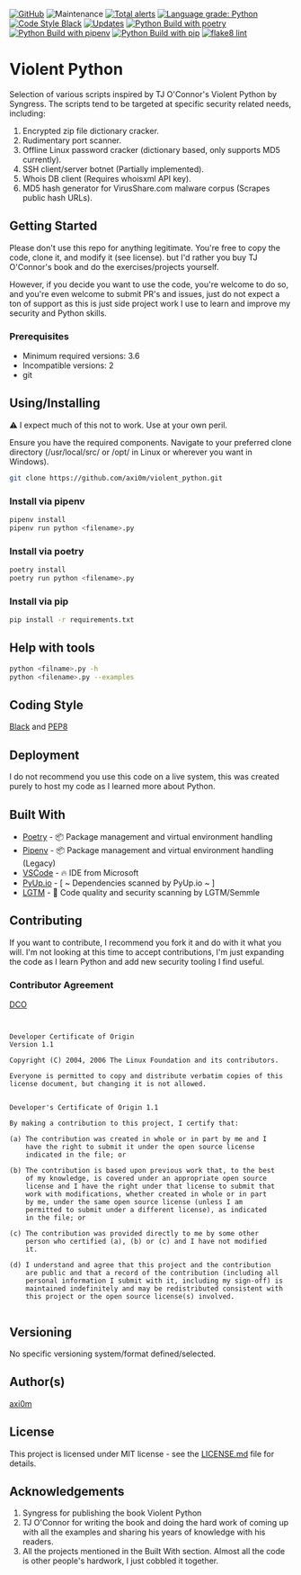 [![GitHub](https://img.shields.io/github/license/axi0m/violent_python?color=bright-green&style=flat-square)](https://github.com/axi0m/violent_python/blob/master/LICENSE.md)
![Maintenance](https://img.shields.io/maintenance/yes/2022?style=flat-square)
[![Total alerts](https://img.shields.io/lgtm/alerts/g/axi0m/violent_python.svg?logo=lgtm&logoWidth=18&style=flat-square)](https://lgtm.com/projects/g/axi0m/violent_python/alerts/)
[![Language grade: Python](https://img.shields.io/lgtm/grade/python/g/axi0m/violent_python.svg?logo=lgtm&logoWidth=18&style=flat-square)](https://lgtm.com/projects/g/axi0m/violent_python/context:python)
[![Code Style Black](https://img.shields.io/badge/code%20style-black-000000.svg?style=flat-square)](https://github.com/psf/black)
[![Updates](https://pyup.io/repos/github/axi0m/violent_python/shield.svg?style=flat-square)](https://pyup.io/repos/github/axi0m/violent_python/)
[![Python Build with poetry](https://github.com/axi0m/violent_python/actions/workflows/build-poetry.yml/badge.svg?style=flat-square)](https://github.com/axi0m/violent_python/actions/workflows/build-poetry.yml)
[![Python Build with pipenv](https://github.com/axi0m/violent_python/actions/workflows/build-pipenv.yml/badge.svg?style=flat-square)](https://github.com/axi0m/violent_python/actions/workflows/build-pipenv.yml)
[![Python Build with pip](https://github.com/axi0m/violent_python/actions/workflows/build-pip.yml/badge.svg?style=flat-square)](https://github.com/axi0m/violent_python/actions/workflows/build-pip.yml)
[![flake8 lint](https://github.com/axi0m/violent_python/actions/workflows/flake8-lint.yml/badge.svg?style=flat-square)](https://github.com/axi0m/violent_python/actions/workflows/flake8-lint.yml)

# Violent Python

Selection of various scripts inspired by TJ O'Connor's Violent Python by Syngress. The scripts tend to be targeted at specific security related needs, including:

1. Encrypted zip file dictionary cracker.
2. Rudimentary port scanner.
3. Offline Linux password cracker (dictionary based, only supports MD5 currently).
4. SSH client/server botnet (Partially implemented).
5. Whois DB client (Requires whoisxml API key).
6. MD5 hash generator for VirusShare.com malware corpus (Scrapes public hash URLs).

## Getting Started

Please don't use this repo for anything legitimate. You're free to copy the code, clone it, and modify it (see license).
but I'd rather you buy TJ O'Connor's book and do the exercises/projects yourself.

However, if you decide you want to use the code, you're welcome to do so, and you're even welcome to submit PR's and issues, just do not expect a ton of support as this is just side project work I use to learn and improve my security and Python skills.

### Prerequisites

- Minimum required versions: 3.6
- Incompatible versions: 2
- git

## Using/Installing

⚠ I expect much of this not to work. Use at your own peril.

Ensure you have the required components.
Navigate to your preferred clone directory (/usr/local/src/ or /opt/ in Linux or wherever you want in Windows).

```bash
git clone https://github.com/axi0m/violent_python.git
```

### Install via pipenv

```bash
pipenv install
pipenv run python <filename>.py
```

### Install via poetry

```bash
poetry install
poetry run python <filename>.py
```

### Install via pip

```bash
pip install -r requirements.txt
```

## Help with tools

```bash
python <filname>.py -h
python <filename>.py --examples
```

## Coding Style

[Black](https://github.com/psf/black) and [PEP8](https://www.python.org/dev/peps/pep-0008/)

## Deployment

I do not recommend you use this code on a live system, this was created purely to host my code as I learned more about Python.

## Built With

- [Poetry](https://python-poetry.org/) - 📦 Package management and virtual environment handling
- [Pipenv](https://pipenv.readthedocs.io/en/latest/) - 📦 Package management and virtual environment handling (Legacy)
- [VSCode](https://code.visualstudio.com/) - 🔥 IDE from Microsoft
- [PyUp.io](https://pyup.io) - [ ~ Dependencies scanned by PyUp.io ~ ]
- [LGTM](https://lgtm.com) - 🔐 Code quality and security scanning by LGTM/Semmle

## Contributing

If you want to contribute, I recommend you fork it and do with it what you will. I'm not looking at this time to accept contributions, I'm just expanding the code as I learn Python and add new security tooling I find useful.

### Contributor Agreement

[DCO](https://developercertificate.org/)

```text


Developer Certificate of Origin
Version 1.1

Copyright (C) 2004, 2006 The Linux Foundation and its contributors.

Everyone is permitted to copy and distribute verbatim copies of this
license document, but changing it is not allowed.


Developer's Certificate of Origin 1.1

By making a contribution to this project, I certify that:

(a) The contribution was created in whole or in part by me and I
    have the right to submit it under the open source license
    indicated in the file; or

(b) The contribution is based upon previous work that, to the best
    of my knowledge, is covered under an appropriate open source
    license and I have the right under that license to submit that
    work with modifications, whether created in whole or in part
    by me, under the same open source license (unless I am
    permitted to submit under a different license), as indicated
    in the file; or

(c) The contribution was provided directly to me by some other
    person who certified (a), (b) or (c) and I have not modified
    it.

(d) I understand and agree that this project and the contribution
    are public and that a record of the contribution (including all
    personal information I submit with it, including my sign-off) is
    maintained indefinitely and may be redistributed consistent with
    this project or the open source license(s) involved.


```

## Versioning

No specific versioning system/format defined/selected.

## Author(s)

[axi0m](https://github.com/axi0m)

## License

This project is licensed under MIT license - see the [LICENSE.md](https://github.com/axi0m/violent_python/blob/master/LICENSE.md) file for details.

## Acknowledgements

1. Syngress for publishing the book Violent Python
2. TJ O'Connor for writing the book and doing the hard work of coming up with all the examples and sharing his years of
knowledge with his readers.
3. All the projects mentioned in the Built With section. Almost all the code is other people's hardwork, I just cobbled it together.
